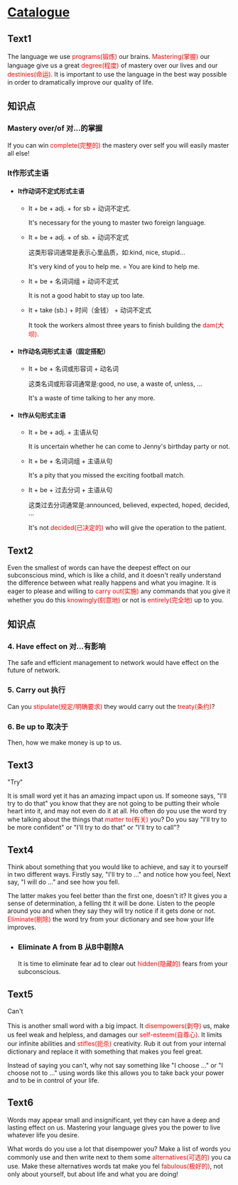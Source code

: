 # [Catalogue](/README.md)

## Text1

The language we use <font color = "red">programs(锻炼)</font> our brains.
<font color = "red">Mastering(掌握)</font> our language give us a great <font color = "red">degree(程度)</font> of mastery over our lives and our <font color = "red">destinies(命运)</font>.
It is important to use the language in the best way possible in order to dramatically improve our quality of life.

## 知识点

### Mastery over/of 对...的掌握

If you can win <font color = "red">complete(完整的)</font> the mastery over self you will easily master all else!

### It作形式主语

- #### It作动词不定式形式主语

  - It + be + adj. + for sb + 动词不定式.

    It's necessary for the young to master two foreign language.

  - It + be + adj. + of sb. + 动词不定式

    这类形容词通常是表示心里品质，如:kind, nice, stupid...

    It's very kind of you to help me. = You are kind to help me.

  - It + be + 名词词组 + 动词不定式

    It is not a good habit to stay up too late.

  - It + take (sb.) + 时间（金钱） + 动词不定式

    It took the workers almost three years to finish building the <font color = "red">dam(大坝)</font>.

- #### It作动名词形式主语（固定搭配）

    - It + be + 名词或形容词 + 动名词

        这类名词或形容词通常是:good, no use, a waste of, unless, ...

        It's a waste of time talking to her any more.

- #### It作从句形式主语

  - It + be + adj. + 主语从句

    It is uncertain whether he can come to Jenny's birthday party or not.

  - It + be + 名词词组 + 主语从句

    It's a pity that you missed the exciting football match.

  - It + be + 过去分词 + 主语从句

    这类过去分词通常是:announced, believed, expected, hoped, decided, ...

    It's not <font color = "red">decided(已决定的)</font> who will give the operation to the patient.

## Text2

Even the smallest of words can have the deepest effect on our subconscious mind, which is like a child, and it doesn't really understand the difference between what really happens and what you imagine.
It is eager to please and willing to <font color = "red">carry out(实施)</font> any commands that you give it whether you do this <font color = "red">knowingly(刻意地)</font> or not is <font color = "red">entirely(完全地)</font> up to you.

## 知识点

### 4. Have effect on 对...有影响

The safe and efficient management to network would have effect on the future of network.

### 5. Carry out 执行

Can you <font color = "red">stipulate(规定/明确要求)</font> they would carry out the <font color = "red">treaty(条约)</font>?

### 6. Be up to 取决于

Then, how we make money is up to us.

## Text3

"Try"

It is small word yet it has an amazing impact upon us.
If someone says, "I'll try to do that" you know that they are not going to be putting their whole heart into it, and may not even do it at all.
Ho often do you use the word try whe talking about the things that <font color = "red">matter to(有关)</font> you?
Do you say "I'll try to be more confident" or "I'll try to do that" or "I'll try to call"?

## Text4

Think about something that you would like to achieve, and say it to yourself in two different ways.
Firstly say, "I'll try to ..." and notice how you feel, Next say, "I will do ..." and see how you fell.

The latter makes you feel better than the first one, doesn't it?
It gives you a sense of determination, a felling tht it will be done.
Listen to the people around you and when they say they will try notice if it gets done or not.
<font color = "red">Eliminate(剔除)</font> the word try from your dictionary and see how your life improves.

  - ### Eliminate A from B 从B中剔除A

    It is time to eliminate fear ad to clear out <font color = "red">hidden(隐藏的)</font> fears from your subconscious.

## Text5

Can't

This is another small word with a big impact.
It <font color = "red">disempowers(剥夺)</font> us, make us feel weak and helpless, and damages our <font color = "red">self-esteem(自尊心)</font>.
It limits our infinite abilities and <font color = "red">stifles(扼杀)</font> creativity.
Rub it out from your internal dictionary and replace it with something that makes you feel great.

Instead of saying you can't, why not say something like "I choose ..." or "I choose not to ..." using words like this allows you to take back your power and to be in control of your life.

## Text6

Words may appear small and insignificant, yet they can have a deep and lasting effect on us.
Mastering your language gives you the power to live whatever life you desire.

What words do you use a lot that disempower you?
Make a list of words you commonly use and then write next to them some <font color = "red">alternatives(可选的)</font> you ca use.
Make these alternatives words tat make you fel <font color = "red">fabulous(极好的)</font>, not only about yourself, but about life and what you are doing!